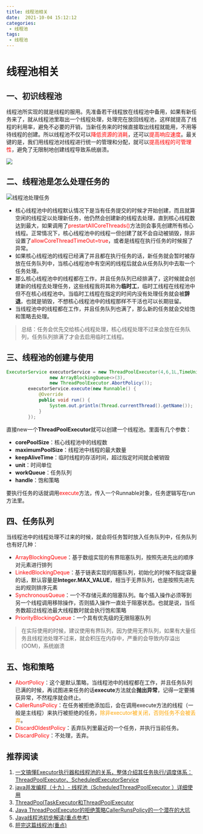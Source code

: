 ```yaml
---
title: 线程池相关
date:  2021-10-04 15:12:12  
categories: 
 - 线程池
tags: 
 - 线程池
---
```


# 线程池相关

## 一、初识线程池

​	线程池所实现的就是线程的服用。先准备若干线程放在线程池中备用，如果有新任务来了，就从线程池里取出一个线程处理，处理完在放回线程池，这样就提高了线程的利用率，避免不必要的开销，当新任务来的时候直接取出线程就能用，不用等待线程的创建。所以线程池不仅可以<font color=red>降低资源的消耗</font>，还可以<font color=red>提高响应速度</font>。最关键的是，我们用线程池对线程进行统一的管理和分配，就可以<font color=red>提高线程的可管理性</font>，避免了无限制地创建线程导致系统崩溃。

![](https://gcore.jsdelivr.net/gh/znej/pic/picgo/image-20211005165003614.png)

<!-- more -->

## 二、线程池是怎么处理任务的

![线程池处理任务](https://gcore.jsdelivr.net/gh/znej/pic/picgo/image-20211004151759966.png)

- 核心线程池中的线程默认情况下是当有任务提交的时候才开始创建，而且就算空闲的线程足以处理新任务，他仍然会创建新的线程去处理，直到核心线程数达到最大，如果调用了<font color='red'>prestartAllCoreThreads()</font>方法则会事先创建所有核心线程。正常情况下，核心线程池中的线程一但创建了就不会自动被销毁，除非设置了<font color='red'>allowCoreThreadTimeOut=true</font>，或者是线程在执行任务的时候报了异常。
- 如果核心线程池的线程已经满了并且都在执行任务的话，新任务就会暂时被存放在任务队列中，当核心线程池中有空闲的线程后就会从任务队列中去取一个任务处理。
- 那么核心线程池中的线程都在工作，并且任务队列已经排满了，这时候就会创建新的线程去处理任务，这些线程我将其称为**临时工**，临时工线程在线程池中但不在核心线程池中。当临时工线程在指定的时间内没有处理任务就会被**辞退**，也就是销毁，不想核心线程池中的线程那样不干活也可以长期驻留。
- 当线程池中的线程都在工作，并且任务队列也满了，那么新的任务就会交给饱和策略去处理。

> 总结：任务会优先交给核心线程处理，核心线程处理不过来会放在任务队列，任务队列排满了才会去启用临时工线程。

## 三、线程池的创建与使用

```java
ExecutorService executorService = new ThreadPoolExecutor(4,6,1L,TimeUnit.SECONDS,
                new ArrayBlockingQueue<>(3),
                new ThreadPoolExecutor.AbortPolicy());
        executorService.execute(new Runnable() {
            @Override
            public void run() {
                System.out.println(Thread.currentThread().getName());
            }
        });
```

直接new一个**ThreadPoolExecutor**就可以创建一个线程池。里面有几个参数：

- **corePoolSize**：核心线程池中的线程数
- **maximumPoolSize**：线程池中线程的最大数量
- **keepAliveTime**：临时线程的存活时间，超过指定时间就会被销毁
- **unit**：时间单位
- **workQueue**：任务队列
- **handle**：饱和策略

要执行任务的话就调用<font color='red'>execute</font>方法，传入一个Runnable对象，任务逻辑写在run方法里。

## 四、任务队列

​	当线程池中的线程处理不过来的时候，就会将任务暂时放入任务队列中，任务队列也有好几种：

- <font color='red'>ArrayBlockingQueue</font>：基于数组实现的有界阻塞队列，按照先进先出的顺序对元素进行排列
- <font color='red'>LinkedBlockingDeque</font>：基于链表实现的阻塞队列，初始化的时候不指定容量的话，默认容量是**Integer.MAX_VALUE**，相当于无界队列，也是按照先进先出的规则排序元素
- <font color='red'>SynchronousQueue</font>：一个不存储元素的阻塞队列。每个插入操作必须等到另一个线程调用移除操作，否则插入操作一直处于阻塞状态。也就是说，当任务数超过线程池最大线程数时就会执行饱和策略
- <font color='red'>PriorityBlockingQueue</font>：一个具有优先级的无限阻塞队列

> 在实际使用的时候，建议使用有界队列，因为使用无界队列，如果有大量任务且线程池处理不过来，就会积压在内存中，严重的会导致内存溢出(OOM)，系统崩溃

## 五、饱和策略

- <font color='red'>AbortPolicy</font>：这个是默认策略，当线程池中的线程都在工作，并且任务队列已满的时候，再试图进来任务的话**execute**方法就会**抛出异常**，记得一定要捕获异常，不然程序就会终止。
- <font color='red'>CallerRunsPolicy</font>：在任务被拒绝添加后，会在调用execute方法的线程（一般是主线程）来执行被拒绝的任务，<font color='orange'>除非executor被关闭，否则任务不会被丢弃</font>。
- <font color='red'>DiscardOldestPolicy</font>：丢弃队列里最近的一个任务，并执行当前任务。
- <font color='red'>DiscardPolicy</font>：不处理，丢弃。

## 推荐阅读

1. [一文搞懂Executor执行器和线程池的关系，整体介绍其任务执行/调度体系：ThreadPoolExecutor、ScheduledExecutorService](https://blog.csdn.net/f641385712/article/details/105270194)
2. [java并发编程（十九）- 线程池（ScheduledThreadPoolExecutor ）详细使用](https://blog.csdn.net/a1173537204/article/details/89852613)
3. [ThreadPoolTaskExecutor和ThreadPoolExecutor](https://www.cnblogs.com/zouhong/p/13206920.html)
4. [Java ThreadPoolExecutor的拒绝策略CallerRunsPolicy的一个潜在的大坑](https://blog.csdn.net/w605283073/article/details/89930497)
5. [Java线程池初步解读(重点参考)](https://mp.weixin.qq.com/s?__biz=MzA3MDA1MTgzMA==&mid=2247484944&idx=1&sn=f0edeb48176ddf9bf5dfa017432ece7e&chksm=9ec3f489a9b47d9f2452321d0cf10312ee6531449b92c14beb6a8510d1f9d0792f4c43ac74c9&scene=178&cur_album_id=1402315038182162433#rd)
6. [肝完这篇线程池(重点)](https://mp.weixin.qq.com/s?__biz=MzI0ODk2NDIyMQ==&mid=2247488182&idx=1&sn=58c058525d66ef8ce78fb8549c989489&chksm=e999e7a4deee6eb2284560e8ae072be520a8b173d02ceae12404db0d968b2658d541f12b5c95&token=1997065385&lang=zh_CN#rd)
